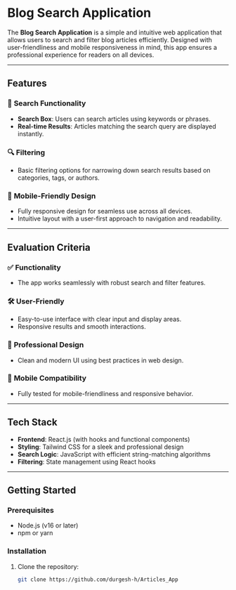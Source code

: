 # Blog Search Application

The **Blog Search Application** is a simple and intuitive web application that allows users to search and filter blog articles efficiently. Designed with user-friendliness and mobile responsiveness in mind, this app ensures a professional experience for readers on all devices.

---

## Features

### 📝 **Search Functionality**
- **Search Box**: Users can search articles using keywords or phrases.
- **Real-time Results**: Articles matching the search query are displayed instantly.

### 🔍 **Filtering**
- Basic filtering options for narrowing down search results based on categories, tags, or authors.

### 📱 **Mobile-Friendly Design**
- Fully responsive design for seamless use across all devices.
- Intuitive layout with a user-first approach to navigation and readability.

---

## Evaluation Criteria

### ✅ **Functionality**
- The app works seamlessly with robust search and filter features.

### 🛠️ **User-Friendly**
- Easy-to-use interface with clear input and display areas.
- Responsive results and smooth interactions.

### 🎨 **Professional Design**
- Clean and modern UI using best practices in web design.

### 📲 **Mobile Compatibility**
- Fully tested for mobile-friendliness and responsive behavior.

---

## Tech Stack

- **Frontend**: React.js (with hooks and functional components)
- **Styling**: Tailwind CSS for a sleek and professional design
- **Search Logic**: JavaScript with efficient string-matching algorithms
- **Filtering**: State management using React hooks

---

## Getting Started

### Prerequisites
- Node.js (v16 or later)
- npm or yarn

### Installation
1. Clone the repository:
   ```bash
   git clone https://github.com/durgesh-h/Articles_App
